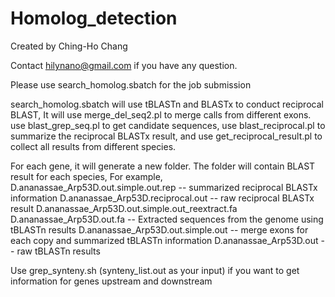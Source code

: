# Homolog_detection

Created by Ching-Ho Chang

Contact hilynano@gmail.com if you have any question.

Please use search_homolog.sbatch for the job submission

search_homolog.sbatch will use tBLASTn and BLASTx to conduct reciprocal BLAST,
It will use merge_del_seq2.pl to merge calls from different exons.
use blast_grep_seq.pl to get candidate sequences, 
use blast_reciprocal.pl to summarize the reciprocal BLASTx result,
and use get_reciprocal_result.pl to collect all results from different species.

For each gene, it will generate a new folder.
The folder will contain BLAST result for each species,
For example, 
D.ananassae_Arp53D.out.simple.out.rep -- summarized reciprocal BLASTx information
D.ananassae_Arp53D.reciprocal.out  -- raw reciprocal BLASTx result
D.ananassae_Arp53D.out.simple.out_reextract.fa
D.ananassae_Arp53D.out.fa  -- Extracted sequences from the genome using tBLASTn results
D.ananassae_Arp53D.out.simple.out --  merge exons for each copy and summarized tBLASTn information
D.ananassae_Arp53D.out   -- raw tBLASTn results




Use grep_synteny.sh (synteny_list.out as your input) if you want to get information for genes upstream and downstream
